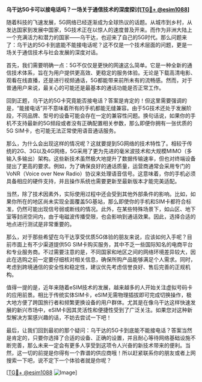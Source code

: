 **乌干达5G卡可以接电话吗？一场关于通信技术的深度探讨[[TG💪+ @esim1088](https://t.me/s/esim1088)]**

随着科技的飞速发展，5G网络已经逐渐成为全球热议的话题。从城市到乡村，从发达国家到发展中国家，5G技术正在以惊人的速度普及开来。而作为非洲大陆上一个充满活力和潜力的国家——乌干达，也迎来了自己的5G时代。那么问题来了：乌干达的5G卡到底能不能接电话呢？这不仅是一个技术层面的问题，更是一场关于通信技术与社会发展的深度对话。

首先，我们需要明确一点：5G不仅仅是更快的网速这么简单。它是一种全新的通信技术体系，旨在为用户提供更高效、更稳定的服务体验。无论是下载高清电影、观看在线直播，还是进行视频通话，5G都能带来前所未有的流畅感。然而，对于普通用户来说，最关心的可能还是最基本的通话功能是否正常工作。

回到正题，乌干达的5G卡究竟能否接电话？答案是肯定的！但这里需要强调的是，“能接电话”并不意味着所有的手机都能无缝兼容。由于5G技术还处于发展阶段，不同品牌、型号的设备可能会存在一定的兼容性问题。换句话说，如果你的手机不支持最新的5G频段或者没有正确配置相关参数，那么即便你拥有一张优质的5G SIM卡，也可能无法正常使用语音通话服务。

那么，为什么会出现这样的情况呢？这就要提到5G网络的技术特性了。相较于传统的2G、3G以及4G网络，5G采用了更为先进的毫米波技术和大规模MIMO（多输入多输出）架构。这些新技术虽然极大地提升了数据传输速率，但也对终端设备提出了更高的要求。例如，为了确保良好的通话质量，运营商通常会采用专门的VoNR（Voice over New Radio）协议来处理语音信号。这意味着，你的手机必须具备相应的硬件支持，并且操作系统也需要更新至最新版本才能完美适配。

当然，除了技术因素外，实际使用过程中还会受到其他外部条件的影响。比如，如果你所在的地区尚未实现全面覆盖5G基站，那么即使你的手机和SIM卡都符合标准，仍然可能出现信号弱或断线的情况。此外，在某些特殊场景下，如山区、地下室等封闭空间内，由于电磁波传播受限，也会影响到通话效果。因此，选择合适的地点进行测试是非常重要的。

那么，对于那些希望在乌干达享受优质5G体验的朋友来说，应该如何入手呢？目前市面上有不少渠道提供5G SIM卡购买服务，其中不乏一些国际知名的电商平台和专业服务商。不过需要注意的是，不同国家和地区之间的网络环境差异较大，因此在选购之前一定要仔细核对相关信息，确保所购产品能够满足个人需求。同时，考虑到跨境通信的安全性和稳定性，建议优先考虑信誉良好、售后完善的正规机构。

值得一提的是，近年来随着eSIM技术的发展，越来越多的人开始关注虚拟号码卡的应用前景。相比于传统实体SIM卡，eSIM无需物理插拔即可完成切换操作，极大地方便了跨国旅行者和频繁更换设备的用户群体。尤其是在像乌干达这样快速发展的新兴市场中，eSIM卡因其灵活性和便捷性受到了广泛关注。如果您对这种新型解决方案感兴趣的话，不妨去尝试一下吧！

最后，让我们回到最初的那个疑问：乌干达的5G卡到底能不能接电话？答案当然是肯定的，只要你选择了合适的设备、正确的设置，并且耐心等待网络基础设施不断完善，那么未来一定会有更多人享受到这项令人兴奋的新技术带来的便利。当然，这一切的前提是你得有一个靠谱的供应商哦！所以赶紧联系你的朋友或者上网搜索一下吧，说不定下一个体验者就是你呢？

[[TG💪+ @esim1088](https://t.me/s/esim1088) ![Image](https://i.postimg.cc/4NQfJmqS/Snipaste-2025-05-13-00-14-12.png)]